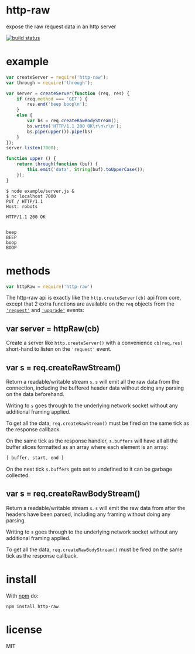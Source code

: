 # http-raw

expose the raw request data in an http server

[![build status](https://secure.travis-ci.org/substack/http-raw.png)](http://travis-ci.org/substack/http-raw)

# example

``` js
var createServer = require('http-raw');
var through = require('through');

var server = createServer(function (req, res) {
    if (req.method === 'GET') {
        res.end('beep boop\n');
    }
    else {
        var bs = req.createRawBodyStream();
        bs.write('HTTP/1.1 200 OK\r\n\r\n');
        bs.pipe(upper()).pipe(bs)
    }
});
server.listen(7000);

function upper () {
    return through(function (buf) {
        this.emit('data', String(buf).toUpperCase());
    });
}
```

```
$ node example/server.js &
$ nc localhost 7000
PUT / HTTP/1.1
Host: robots

HTTP/1.1 200 OK


beep 
BEEP
boop
BOOP
```

# methods

``` js
var httpRaw = require('http-raw')
```

The http-raw api is exactly like the `http.createServer(cb)` api from core,
except that 2 extra functions are available on the `req` objects from the
[`'request'`](http://nodejs.org/docs/latest/api/http.html#http_event_request)
and
[`'upgrade'`](http://nodejs.org/docs/latest/api/http.html#http_event_upgrade)
events:

## var server = httpRaw(cb)

Create a server like `http.createServer()` with a convenience `cb(req,res)`
short-hand to listen on the `'request'` event.

## var s = req.createRawStream()

Return a readable/writable stream `s`. `s` will emit all the raw data from the
connection, including the buffered header data without doing any parsing on the
data beforehand.

Writing to `s` goes through to the underlying network socket without any
additional framing applied.

To get all the data, `req.createRawStream()` must be fired on the same tick as
the response callback.

On the same tick as the response handler, `s.buffers` will have all all the
buffer slices formatted as an array where each element is an array:

``` js
[ buffer, start, end ]
```

On the next tick `s.buffers` gets set to undefined to it can be garbage
collected.

## var s = req.createRawBodyStream()

Return a readable/writable stream `s`. `s` will emit the raw data from after the
headers have been parsed, including any framing without doing any parsing.

Writing to `s` goes through to the underlying network socket without any
additional framing applied.

To get all the data, `req.createRawBodyStream()` must be fired on the same tick
as the response callback.

# install

With [npm](https://npmjs.org) do:

```
npm install http-raw
```

# license

MIT
